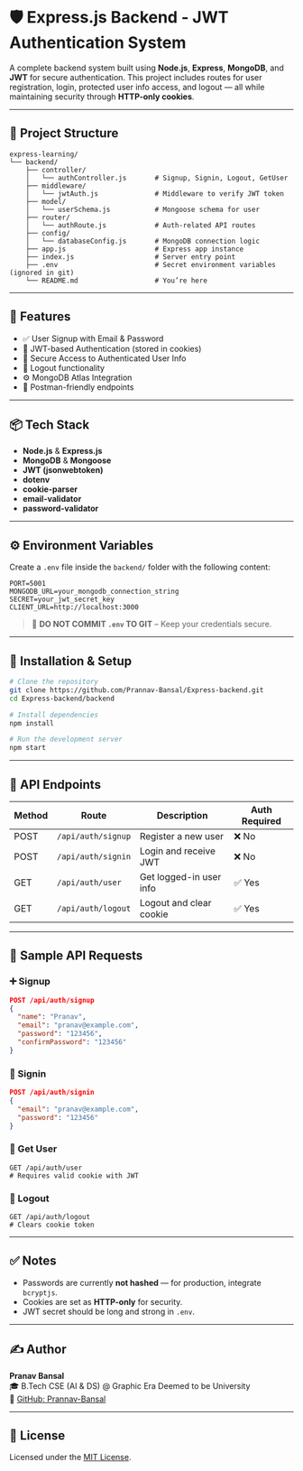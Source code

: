 # 🛡️ Express.js Backend - JWT Authentication System

A complete backend system built using **Node.js**, **Express**, **MongoDB**, and **JWT** for secure authentication. This project includes routes for user registration, login, protected user info access, and logout — all while maintaining security through **HTTP-only cookies**.

---

## 📁 Project Structure

```
express-learning/
└── backend/
    ├── controller/
    │   └── authController.js       # Signup, Signin, Logout, GetUser
    ├── middleware/
    │   └── jwtAuth.js              # Middleware to verify JWT token
    ├── model/
    │   └── userSchema.js           # Mongoose schema for user
    ├── router/
    │   └── authRoute.js            # Auth-related API routes
    ├── config/
    │   └── databaseConfig.js       # MongoDB connection logic
    ├── app.js                      # Express app instance
    ├── index.js                    # Server entry point
    ├── .env                        # Secret environment variables (ignored in git)
    └── README.md                   # You’re here
```

---

## 🚀 Features

- ✅ User Signup with Email & Password
- 🔐 JWT-based Authentication (stored in cookies)
- 🔎 Secure Access to Authenticated User Info
- 🚪 Logout functionality
- ⚙️ MongoDB Atlas Integration
- 🧪 Postman-friendly endpoints

---

## 📦 Tech Stack

- **Node.js** & **Express.js**
- **MongoDB** & **Mongoose**
- **JWT (jsonwebtoken)**
- **dotenv**
- **cookie-parser**
- **email-validator**
- **password-validator**

---

## ⚙️ Environment Variables

Create a `.env` file inside the `backend/` folder with the following content:

```
PORT=5001
MONGODB_URL=your_mongodb_connection_string
SECRET=your_jwt_secret_key
CLIENT_URL=http://localhost:3000
```

> 🛑 **DO NOT COMMIT `.env` TO GIT** – Keep your credentials secure.

---

## 🔧 Installation & Setup

```bash
# Clone the repository
git clone https://github.com/Prannav-Bansal/Express-backend.git
cd Express-backend/backend

# Install dependencies
npm install

# Run the development server
npm start
```

---

## 🧪 API Endpoints

| Method | Route              | Description               | Auth Required |
|--------|--------------------|---------------------------|----------------|
| POST   | `/api/auth/signup` | Register a new user       | ❌ No           |
| POST   | `/api/auth/signin` | Login and receive JWT     | ❌ No           |
| GET    | `/api/auth/user`   | Get logged-in user info   | ✅ Yes          |
| GET    | `/api/auth/logout` | Logout and clear cookie   | ✅ Yes          |

---

## 📮 Sample API Requests

### ➕ Signup

```json
POST /api/auth/signup
{
  "name": "Pranav",
  "email": "pranav@example.com",
  "password": "123456",
  "confirmPassword": "123456"
}
```

### 🔐 Signin

```json
POST /api/auth/signin
{
  "email": "pranav@example.com",
  "password": "123456"
}
```

### 👤 Get User

```http
GET /api/auth/user
# Requires valid cookie with JWT
```

### 🚪 Logout

```http
GET /api/auth/logout
# Clears cookie token
```

---

## ✅ Notes

- Passwords are currently **not hashed** — for production, integrate `bcryptjs`.
- Cookies are set as **HTTP-only** for security.
- JWT secret should be long and strong in `.env`.

---

## ✍️ Author

**Pranav Bansal**  
🎓 B.Tech CSE (AI & DS) @ Graphic Era Deemed to be University  
🔗 [GitHub: Prannav-Bansal](https://github.com/Prannav-Bansal)

---

## 📜 License

Licensed under the [MIT License](LICENSE).
